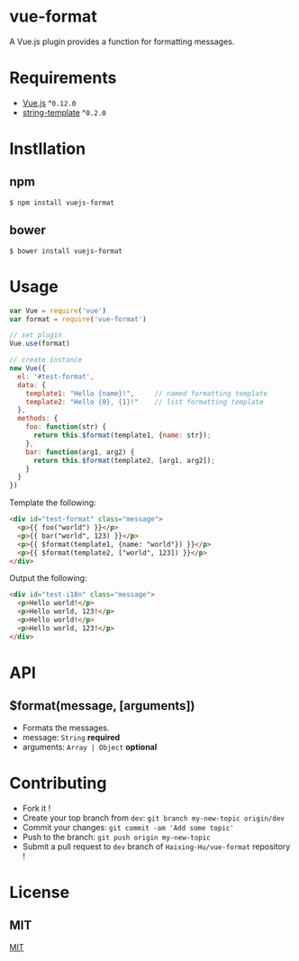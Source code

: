 # vue-format

A Vue.js plugin provides a function for formatting messages.

# Requirements
- [Vue.js](https://github.com/yyx990803/vue) ^`0.12.0`
- [string-template](https://github.com/Matt-Esch/string-template) ^`0.2.0`

# Instllation

## npm

```shell
$ npm install vuejs-format
```

## bower

```shell
$ bower install vuejs-format
```

# Usage

```javascript
var Vue = require('vue')
var format = require('vue-format')

// set plugin
Vue.use(format)

// create instance
new Vue({
  el: '#test-format',
  data: {
    template1: "Hello {name}!",     // named formatting template
    template2: "Hello {0}, {1}!"    // list formatting template
  },
  methods: {
    foo: function(str) {
      return this.$format(template1, {name: str});
    },
    bar: function(arg1, arg2) {
      return this.$format(template2, [arg1, arg2]);
    }
  }
})
```

Template the following:

```html
<div id="test-format" class="message">
  <p>{{ foo("world") }}</p>
  <p>{{ bar("world", 123) }}</p>
  <p>{{ $format(template1, {name: "world"}) }}</p>
  <p>{{ $format(template2, ["world", 123]) }}</p>
</div>
```

Output the following:

```html
<div id="test-i18n" class="message">
  <p>Hello world!</p>
  <p>Hello world, 123!</p>
  <p>Hello world!</p>
  <p>Hello world, 123!</p>
</div>
```

# API

## $format(message, [arguments])
- Formats the messages.
- message: `String` **required**
- arguments: `Array | Object` **optional**

# Contributing
- Fork it !
- Create your top branch from `dev`: `git branch my-new-topic origin/dev`
- Commit your changes: `git commit -am 'Add some topic'`
- Push to the branch: `git push origin my-new-topic`
- Submit a pull request to `dev` branch of `Haixing-Hu/vue-format` repository !

# License

## MIT

[MIT](http://opensource.org/licenses/MIT)
